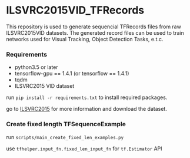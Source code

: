 ILSVRC2015VID_TFRecords
===

This repository is used to generate sequencial TFRecords files from raw ILSVRC2015VID datasets. The generated record files can be used to train networks used for Visual Tracking, Object Detection Tasks, e.t.c.

### Requirements

* python3.5 or later
* tensorflow-gpu == 1.4.1 (or tensorflow == 1.4.1)
* tqdm
* ILSVRC2015 VID dataset

run `pip install -r requirements.txt` to install required packages.

go to [ILSVRC2015](https://image-net.org/challenges/LSVRC/2015/) for more information and download the dataset.

### Create fixed length TFSequenceExample

run `scripts/main_create_fixed_len_examples.py`

use `tfhelper.input_fn.fixed_len_input_fn` for `tf.Estimator` API
